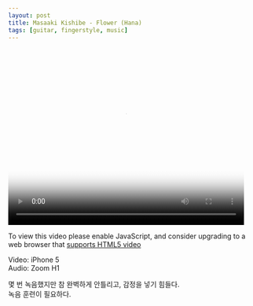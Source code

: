 ```yaml
---
layout: post
title: Masaaki Kishibe - Flower (Hana)
tags: [guitar, fingerstyle, music]
---
```


<video id="my-video" class="video-js" controls preload="auto" width="480" height="360"
poster="http://media.astinchoi.com.akamaized.net/2015/video/20150920-masaaki_kishibe-flower.png" data-setup="{}">
<source src="http://media.astinchoi.com.akamaized.net/2015/video/20150920-masaaki_kishibe-flower.mp4" type='video/mp4'>
<p class="vjs-no-js">
  To view this video please enable JavaScript, and consider upgrading to a web browser that
  <a href="http://videojs.com/html5-video-support/" target="_blank">supports HTML5 video</a>
</p>
</video><p></p>

Video: iPhone 5  
Audio: Zoom H1  

몇 번 녹음했지만 참 완벽하게 안틀리고, 감정을 넣기 힘들다.  
녹음 훈련이 필요하다.